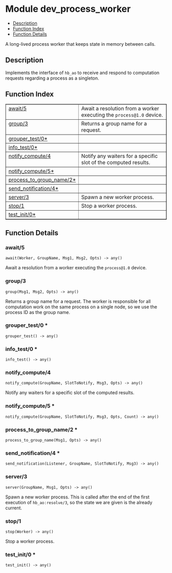 

# Module dev_process_worker #
* [Description](#description)
* [Function Index](#index)
* [Function Details](#functions)

A long-lived process worker that keeps state in memory between
calls.

<a name="description"></a>

## Description ##
Implements the interface of `hb_ao` to receive and respond
to computation requests regarding a process as a singleton.<a name="index"></a>

## Function Index ##


<table width="100%" border="1" cellspacing="0" cellpadding="2" summary="function index"><tr><td valign="top"><a href="#await-5">await/5</a></td><td>Await a resolution from a worker executing the <code>process@1.0</code> device.</td></tr><tr><td valign="top"><a href="#group-3">group/3</a></td><td>Returns a group name for a request.</td></tr><tr><td valign="top"><a href="#grouper_test-0">grouper_test/0*</a></td><td></td></tr><tr><td valign="top"><a href="#info_test-0">info_test/0*</a></td><td></td></tr><tr><td valign="top"><a href="#notify_compute-4">notify_compute/4</a></td><td>Notify any waiters for a specific slot of the computed results.</td></tr><tr><td valign="top"><a href="#notify_compute-5">notify_compute/5*</a></td><td></td></tr><tr><td valign="top"><a href="#process_to_group_name-2">process_to_group_name/2*</a></td><td></td></tr><tr><td valign="top"><a href="#send_notification-4">send_notification/4*</a></td><td></td></tr><tr><td valign="top"><a href="#server-3">server/3</a></td><td>Spawn a new worker process.</td></tr><tr><td valign="top"><a href="#stop-1">stop/1</a></td><td>Stop a worker process.</td></tr><tr><td valign="top"><a href="#test_init-0">test_init/0*</a></td><td></td></tr></table>


<a name="functions"></a>

## Function Details ##

<a name="await-5"></a>

### await/5 ###

`await(Worker, GroupName, Msg1, Msg2, Opts) -> any()`

Await a resolution from a worker executing the `process@1.0` device.

<a name="group-3"></a>

### group/3 ###

`group(Msg1, Msg2, Opts) -> any()`

Returns a group name for a request. The worker is responsible for all
computation work on the same process on a single node, so we use the
process ID as the group name.

<a name="grouper_test-0"></a>

### grouper_test/0 * ###

`grouper_test() -> any()`

<a name="info_test-0"></a>

### info_test/0 * ###

`info_test() -> any()`

<a name="notify_compute-4"></a>

### notify_compute/4 ###

`notify_compute(GroupName, SlotToNotify, Msg3, Opts) -> any()`

Notify any waiters for a specific slot of the computed results.

<a name="notify_compute-5"></a>

### notify_compute/5 * ###

`notify_compute(GroupName, SlotToNotify, Msg3, Opts, Count) -> any()`

<a name="process_to_group_name-2"></a>

### process_to_group_name/2 * ###

`process_to_group_name(Msg1, Opts) -> any()`

<a name="send_notification-4"></a>

### send_notification/4 * ###

`send_notification(Listener, GroupName, SlotToNotify, Msg3) -> any()`

<a name="server-3"></a>

### server/3 ###

`server(GroupName, Msg1, Opts) -> any()`

Spawn a new worker process. This is called after the end of the first
execution of `hb_ao:resolve/3`, so the state we are given is the
already current.

<a name="stop-1"></a>

### stop/1 ###

`stop(Worker) -> any()`

Stop a worker process.

<a name="test_init-0"></a>

### test_init/0 * ###

`test_init() -> any()`

